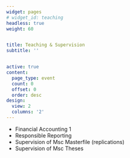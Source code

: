 ```yaml
---
widget: pages
# widget_id: teaching
headless: true
weight: 60


title: Teaching & Supervision
subtitle: ''


active: true
content:
  page_type: event
  count: 0
  offset: 0
  order: desc
design:
  view: 2
  columns: '2'
---
```

  * Financial Accounting 1
  * Responsible Reporting
  * Supervision of Msc Masterfile (replications)
  * Supervision of Msc Theses
